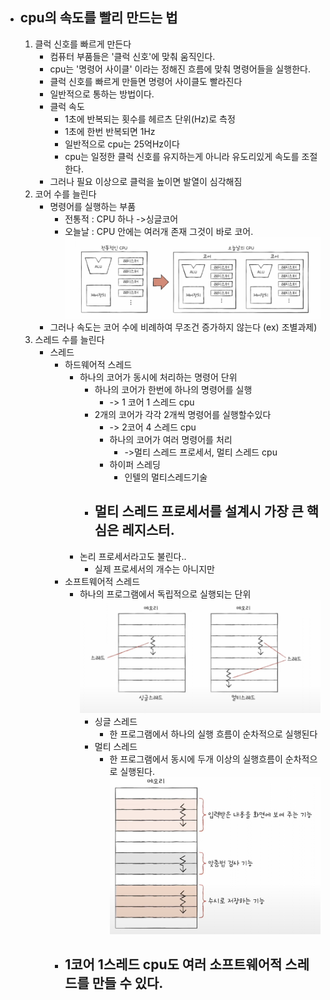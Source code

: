 - ## cpu의 속도를 빨리 만드는 법
	1. 클럭 신호를 빠르게 만든다
		- 컴퓨터 부품들은 '클럭 신호'에 맞춰 움직인다.
		- cpu는 '명령어 사이클' 이라는 정해진 흐름에 맞춰 명령어들을 실행한다.
		- 클럭 신호를 빠르게 만들면 명령어 사이클도 빨라진다
		- 일반적으로 통하는 방법이다.
		- 클럭 속도
			- 1초에 반복되는 횟수를 헤르츠 단위(Hz)로 측정
			- 1초에 한번 반복되면 1Hz
			- 일반적으로 cpu는 25억Hz이다
			- cpu는 일정한 클럭 신호를 유지하는게 아니라 유도리있게 속도를 조절한다.
		- 그러나 필요 이상으로 클럭을 높이면 발열이 심각해짐
	2. 코어 수를 늘린다
		- 명령어를 실행하는 부품
			- 전통적 : CPU 하나 ->싱글코어 
			- 오늘날 : CPU 안에는 여러개 존재 그것이 바로 코어.
				![](../picture/Screenshot%201.png)
		- 그러나  속도는 코어 수에 비례하여 무조건 증가하지 않는다 (ex) 조별과제)
	3. 스레드 수를 늘린다
		- 스레드
			- 하드웨어적 스레드
				- 하나의 코어가 동시에 처리하는 명령어 단위
					- 하나의 코어가 한번에 하나의 명령어를 실행
						- -> 1 코어 1 스레드 cpu
					-  2개의 코어가 각각 2개씩 명령어를 실행할수있다
						- -> 2코어 4 스레드 cpu
						- 하나의 코어가 여러 명령어를 처리
							- ->멀티 스레드 프로세서, 멀티 스레드 cpu
						- 하이퍼 스레딩
							- 인텔의 멀티스레드기술 
					- 멀티 스레드 프로세서를 설계시 가장 큰 핵심은 레지스터.
						-
				- 논리 프로세서라고도 불린다..
					- 실제 프로세서의 개수는 아니지만 
			- 소프트웨어적 스레드
				- 하나의 프로그램에서 독립적으로 실행되는 단위
					![](../picture/Screenshot3.png)
					- 싱글 스레드
						- 한 프로그램에서 하나의 실행 흐름이 순차적으로 실행된다
					- 멀티 스레드
						- 한 프로그램에서 동시에 두개 이상의 실행흐름이 순차적으로 실행된다.![](../picture/Screenshot_4.png)
			- ## 1코어 1스레드 cpu도 여러 소프트웨어적 스레드를 만들 수 있다.
	